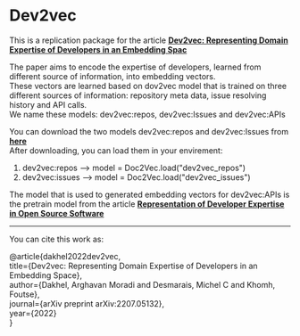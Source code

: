# Dev2vec
This is a replication package for the article 
<a href="https://arxiv.org/abs/2207.05132"><strong>Dev2vec: Representing Domain Expertise of Developers in an Embedding Spac</strong></a>
    
The paper aims to encode the expertise of developers, learned from different source of information, into embedding vectors.<br />
These vectors are learned based on dov2vec model that is trained on three different sources of information: repository meta data, issue resolving history and API calls.<br />
We name these models: dev2vec:repos, dev2vec:Issues and dev2vec:APIs <br />

You can download the two models dev2vec:repos and dev2vec:Issues from <a href="https://doi.org/10.5281/zenodo.7580313"><strong>here</strong></a> <br />
After downloading, you can load them in your envirement:
1. dev2vec:repos --> model = Doc2Vec.load("dev2vec_repos")
2. dev2vec:issues --> model = Doc2Vec.load("dev2vec_issues")

The model that is used to generated embedding vectors for dev2vec:APIs is the pretrain model from the article <a href="https://ieeexplore.ieee.org/abstract/document/9401957?casa_token=G8DjJLSm2sQAAAAA:3h8AEP8d0XLzSgHaVkSal9k7AyQ1pfXt18uuCCeIyiCMEmEKqlkgR1xsaoJj-iJIbGVP-hbeRg"><strong>Representation of Developer Expertise in Open Source Software</strong></a> <br />

-------------------------------------------------------------------------------------------------------------------------------------------------
You can cite this work as: <br />

@article{dakhel2022dev2vec,<br />
  title={Dev2vec: Representing Domain Expertise of Developers in an Embedding Space},<br />
  author={Dakhel, Arghavan Moradi and Desmarais, Michel C and Khomh, Foutse},<br />
  journal={arXiv preprint arXiv:2207.05132},<br />
  year={2022}<br />
}

    
